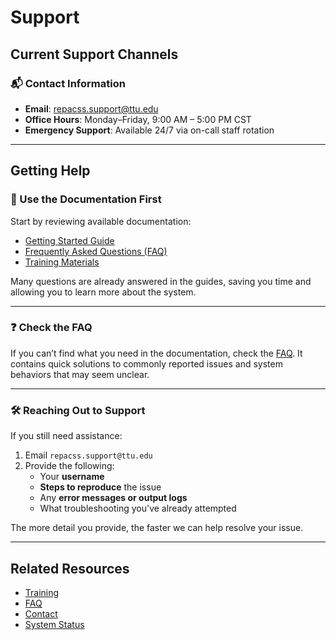 # Support

## Current Support Channels

### 📬 Contact Information

- **Email**: repacss.support@ttu.edu  
- **Office Hours**: Monday–Friday, 9:00 AM – 5:00 PM CST  
- **Emergency Support**: Available 24/7 via on-call staff rotation

---

## Getting Help

### 📖 Use the Documentation First

Start by reviewing available documentation:

- [Getting Started Guide](getting-started.md)
- [Frequently Asked Questions (FAQ)](faq.md)
- [Training Materials](others/training.md)

Many questions are already answered in the guides, saving you time and allowing you to learn more about the system.

---

### ❓ Check the FAQ

If you can’t find what you need in the documentation, check the [FAQ](faq.md). It contains quick solutions to commonly reported issues and system behaviors that may seem unclear.

---

### 🛠 Reaching Out to Support

If you still need assistance:

1. Email `repacss.support@ttu.edu`
2. Provide the following:
   - Your **username**
   - **Steps to reproduce** the issue
   - Any **error messages or output logs**
   - What troubleshooting you've already attempted

The more detail you provide, the faster we can help resolve your issue.

---

## Related Resources

- [Training](others/`training.md)
- [FAQ](faq.md)
- [Contact](others/contact.md)
- [System Status](others/system-status.md)
